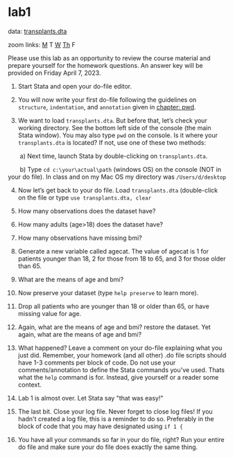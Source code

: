 # lab1 

data: [transplants.dta](transplants.dta) 

zoom links: [M](https://JHUBlueJays.zoom.us/j/96760923747) T [W](https://jhubluejays.zoom.us/j/98628544091?pwd=ZGx5NTN1RHNzNDUrQ3c3Uys0RVYrUT09) [Th](https://JHUBlueJays.zoom.us/j/3393703103) F

Please use this lab as an opportunity to review the course material and prepare yourself for the homework questions. An answer key will be provided on Friday April 7, 2023.

1. Start Stata and open your do-file editor.

2. You will now write your first do-file following the guidelines on `structure`, `indentation`, and `annotation` given in [chapter: pwd](eee.md).

3. We want to load `transplants.dta`. But before that, let’s check your working directory. See the bottom left side of the console (the main Stata window). You may also type `pwd` on the console. Is it where your `transplants.dta` is located? If not, use one of these two methods:

&nbsp;&nbsp;&nbsp;&nbsp;&nbsp;&nbsp; a) Next time, launch Stata by double-clicking on `transplants.dta`.

&nbsp;&nbsp;&nbsp;&nbsp;&nbsp;&nbsp; b) Type `cd c:\your\actual\path` (windows OS) on the console (NOT in your do file). In class and on my Mac OS my directory was `/Users/d/desktop`
    
4. Now let’s get back to your do file. Load `transplants.dta` (double-click on the file or type `use transplants.dta, clear`

5. How many observations does the dataset have?

6. How many adults (age>18) does the dataset have?

7. How many observations have missing bmi?

8.  Generate a new variable called agecat. The value of agecat is 1 for patients younger than 18, 2 for those from 18 to 65, and 3 for those older than 65.

9. What are the means of age and bmi?

10. Now preserve your dataset (type `help preserve` to learn more).

11. Drop all patients who are younger than 18 or older than 65, or have missing value for age.

12. Again, what are the means of age and bmi? restore the dataset. Yet again, what are the means of age and bmi?

13. What happened? Leave a comment on your do-file explaining what you just did. Remember, your homework (and all other) .do file scripts should have 1-3 comments per block of code. Do not use your comments/annotation to define the Stata commands you've used. Thats what the `help` command is for. Instead, give yourself or a reader some context.

14. Lab 1 is almost over. Let Stata say "that was easy!"

15. The last bit. Close your log file. Never forget to close log files! If you hadn't created a log file, this is a reminder to do so. Preferably in the block of code that you may have designated using `if 1 {`

16. You have all your commands so far in your do file, right? Run your entire do file and make sure your do file does exactly the same thing.




